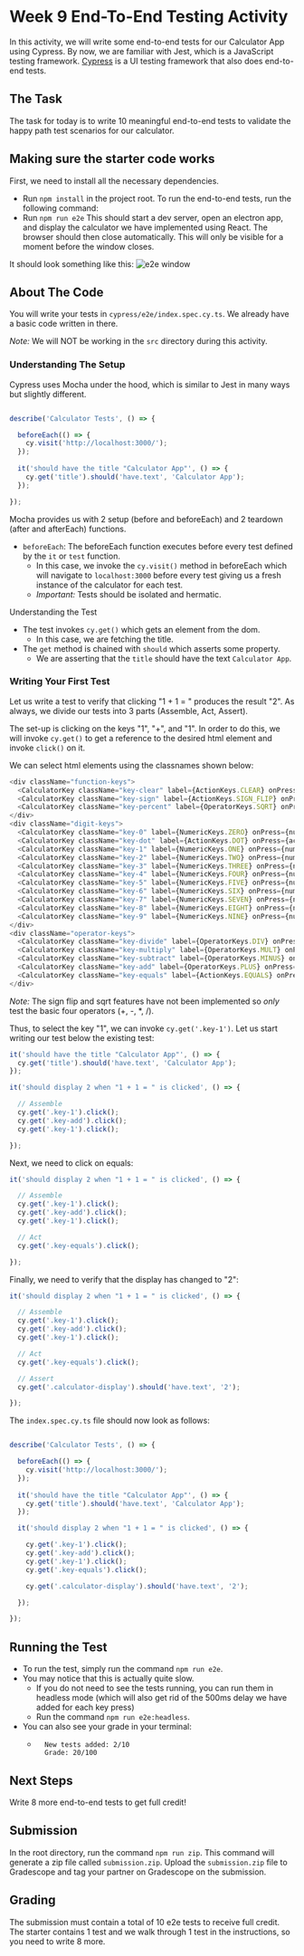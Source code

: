 # Week 9 End-To-End Testing Activity

In this activity, we will write some end-to-end tests for our Calculator App using Cypress.
By now, we are familiar with Jest, which is a JavaScript testing framework.
[Cypress](https://docs.cypress.io/app/get-started/why-cypress) is a UI testing framework that also does end-to-end tests.

## The Task

The task for today is to write 10 meaningful end-to-end tests to validate the happy path test scenarios for our calculator.

## Making sure the starter code works

First, we need to install all the necessary dependencies.
 - Run `npm install` in the project root.
To run the end-to-end tests, run the following command:
 - Run `npm run e2e`
This should start a dev server, open an electron app, and display the calculator we have implemented using React.
The browser should then close automatically. This will only be visible for a moment before the window closes.

It should look something like this:
![e2e window](img/e2eWindow.png)

## About The Code

You will write your tests in `cypress/e2e/index.spec.cy.ts`.
We already have a basic code written in there.

*Note:* We will NOT be working in the `src` directory during this activity.

### Understanding The Setup

Cypress uses Mocha under the hood, which is similar to Jest in many ways but slightly different.

```typescript

describe('Calculator Tests', () => {

  beforeEach(() => {
    cy.visit('http://localhost:3000/');
  });
  
  it('should have the title "Calculator App"', () => {
    cy.get('title').should('have.text', 'Calculator App');
  });

});

```

Mocha provides us with 2 setup (before and beforeEach) and 2 teardown (after and afterEach) functions.

- `beforeEach`: The beforeEach function executes before every test defined by the `it` or `test` function.
  - In this case, we invoke the `cy.visit()` method in beforeEach which will navigate to `localhost:3000` before every test giving us a fresh instance of the calculator for each test.
  - *Important:* Tests should be isolated and hermatic.

Understanding the Test

- The test invokes `cy.get()` which gets an element from the dom.
  - In this case, we are fetching the title.
- The `get` method is chained with `should` which asserts some property.
  - We are asserting that the `title` should have the text `Calculator App`.  


### Writing Your First Test

Let us write a test to verify that clicking "1 + 1 = " produces the result "2". 
As always, we divide our tests into 3 parts (Assemble, Act, Assert).

The set-up is clicking on the keys "1", "+", and "1".
In order to do this, we will invoke `cy.get()` to get a reference to the desired html element and invoke `click()` on it.

We can select html elements using the classnames shown below:
```typescript
<div className="function-keys">
  <CalculatorKey className="key-clear" label={ActionKeys.CLEAR} onPress={actionKeyPressHandler} />
  <CalculatorKey className="key-sign" label={ActionKeys.SIGN_FLIP} onPress={actionKeyPressHandler} />
  <CalculatorKey className="key-percent" label={OperatorKeys.SQRT} onPress={operatorKeyPressHandler} />
</div>
<div className="digit-keys">
  <CalculatorKey className="key-0" label={NumericKeys.ZERO} onPress={numericKeyPressHandler} />
  <CalculatorKey className="key-dot" label={ActionKeys.DOT} onPress={actionKeyPressHandler} />
  <CalculatorKey className="key-1" label={NumericKeys.ONE} onPress={numericKeyPressHandler} />
  <CalculatorKey className="key-2" label={NumericKeys.TWO} onPress={numericKeyPressHandler} />
  <CalculatorKey className="key-3" label={NumericKeys.THREE} onPress={numericKeyPressHandler} />
  <CalculatorKey className="key-4" label={NumericKeys.FOUR} onPress={numericKeyPressHandler} />
  <CalculatorKey className="key-5" label={NumericKeys.FIVE} onPress={numericKeyPressHandler} />
  <CalculatorKey className="key-6" label={NumericKeys.SIX} onPress={numericKeyPressHandler} />
  <CalculatorKey className="key-7" label={NumericKeys.SEVEN} onPress={numericKeyPressHandler} />
  <CalculatorKey className="key-8" label={NumericKeys.EIGHT} onPress={numericKeyPressHandler} />
  <CalculatorKey className="key-9" label={NumericKeys.NINE} onPress={numericKeyPressHandler} />
</div>
<div className="operator-keys">
  <CalculatorKey className="key-divide" label={OperatorKeys.DIV} onPress={operatorKeyPressHandler} />
  <CalculatorKey className="key-multiply" label={OperatorKeys.MULT} onPress={operatorKeyPressHandler} />
  <CalculatorKey className="key-subtract" label={OperatorKeys.MINUS} onPress={operatorKeyPressHandler} />
  <CalculatorKey className="key-add" label={OperatorKeys.PLUS} onPress={operatorKeyPressHandler} />
  <CalculatorKey className="key-equals" label={ActionKeys.EQUALS} onPress={actionKeyPressHandler} />
</div>
```

*Note:* The sign flip and sqrt features have not been implemented so *only* test the basic four operators (+, -, *, /).

Thus, to select the key "1", we can invoke `cy.get('.key-1')`.
Let us start writing our test below the existing test:

```typescript
it('should have the title "Calculator App"', () => {
  cy.get('title').should('have.text', 'Calculator App');
});

it('should display 2 when "1 + 1 = " is clicked', () => {

  // Assemble
  cy.get('.key-1').click();
  cy.get('.key-add').click();
  cy.get('.key-1').click();

});
```

Next, we need to click on equals:

```typescript
it('should display 2 when "1 + 1 = " is clicked', () => {

  // Assemble
  cy.get('.key-1').click();
  cy.get('.key-add').click();
  cy.get('.key-1').click();

  // Act
  cy.get('.key-equals').click();

});
```

Finally, we need to verify that the display has changed to "2":

```typescript
it('should display 2 when "1 + 1 = " is clicked', () => {

  // Assemble
  cy.get('.key-1').click();
  cy.get('.key-add').click();
  cy.get('.key-1').click();

  // Act
  cy.get('.key-equals').click();

  // Assert
  cy.get('.calculator-display').should('have.text', '2');

});
```

The `index.spec.cy.ts` file should now look as follows:

```typescript

describe('Calculator Tests', () => {

  beforeEach(() => {
    cy.visit('http://localhost:3000/');
  });
  
  it('should have the title "Calculator App"', () => {
    cy.get('title').should('have.text', 'Calculator App');
  });

  it('should display 2 when "1 + 1 = " is clicked', () => {

    cy.get('.key-1').click();
    cy.get('.key-add').click();
    cy.get('.key-1').click();
    cy.get('.key-equals').click();

    cy.get('.calculator-display').should('have.text', '2');

  });

});

```

## Running the Test
- To run the test, simply run the command `npm run e2e`.
- You may notice that this is actually quite slow.
  - If you do not need to see the tests running, you can run them in headless mode (which will also get rid of the 500ms delay we have added for each key press)
  - Run the command `npm run e2e:headless`.
- You can also see your grade in your terminal:
  - ```
      New tests added: 2/10
      Grade: 20/100
    ```

## Next Steps

Write 8 more end-to-end tests to get full credit!

## Submission

In the root directory, run the command `npm run zip`. 
This command will generate a zip file called `submission.zip`.
Upload the `submission.zip` file to Gradescope and tag your partner on Gradescope on the submission.

## Grading

The submission must contain a total of 10 e2e tests to receive full credit.
The starter contains 1 test and we walk through 1 test in the instructions, so you need to write 8 more.

